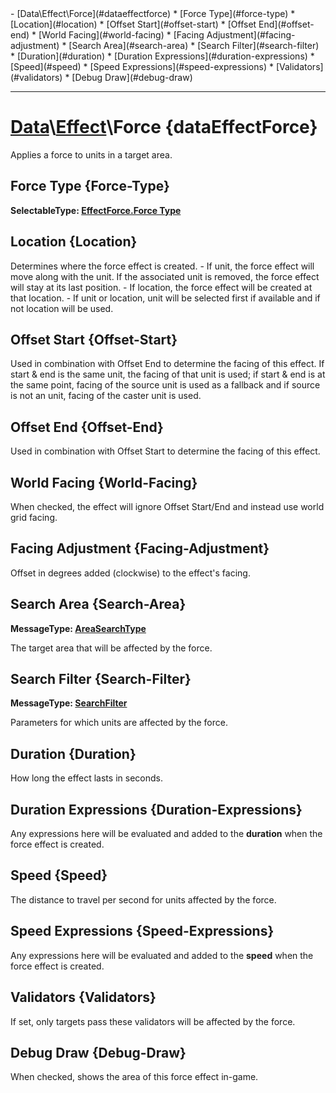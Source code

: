 <div id="toc" markdown="1">
- [Data\Effect\Force](#dataeffectforce)
  * [Force Type](#force-type)
  * [Location](#location)
  * [Offset Start](#offset-start)
  * [Offset End](#offset-end)
  * [World Facing](#world-facing)
  * [Facing Adjustment](#facing-adjustment)
  * [Search Area](#search-area)
  * [Search Filter](#search-filter)
  * [Duration](#duration)
  * [Duration Expressions](#duration-expressions)
  * [Speed](#speed)
  * [Speed Expressions](#speed-expressions)
  * [Validators](#validators)
  * [Debug Draw](#debug-draw)

</div>

***

# [](dcei.engine.proto.Effect.force)**[Data](Data)\\[Effect](Data-Effect)\Force** {dataEffectForce}
Applies a force to units in a target area.

[](manual-wiki-start)

[](manual-wiki-end)

## [](dcei.engine.proto.EffectForce.oneof_force_type)**Force Type** {Force-Type}
[](dcei.engine.proto.EffectForce.oneof_force_type)**SelectableType: [EffectForce.Force Type](SelectableType#effectforceforce-type)**


[](manual-wiki-start)

[](manual-wiki-end)

## [](dcei.engine.proto.EffectForce.location)**Location** {Location}
Determines where the force effect is created. - If unit, the force effect will move along with the unit. If the associated unit is removed, the force effect will stay at its last position. - If location, the force effect will be created at that location. - If unit or location, unit will be selected first if available and if not location will be used.


[](manual-wiki-start)

[](manual-wiki-end)

## [](dcei.engine.proto.EffectForce.offset_start)**Offset Start** {Offset-Start}
Used in combination with Offset End to determine the facing of this effect. If start & end is the same unit, the facing of that unit is used; if start & end is at the same point, facing of the source unit is used as a fallback and if source is not an unit, facing of the caster unit is used.

[](manual-wiki-start)

[](manual-wiki-end)

## [](dcei.engine.proto.EffectForce.offset_end)**Offset End** {Offset-End}
Used in combination with Offset Start to determine the facing of this effect.

[](manual-wiki-start)

[](manual-wiki-end)

## [](dcei.engine.proto.EffectForce.world_facing)**World Facing** {World-Facing}
When checked, the effect will ignore Offset Start/End and instead use world grid facing.

[](manual-wiki-start)

[](manual-wiki-end)

## [](dcei.engine.proto.EffectForce.facing_adjustment)**Facing Adjustment** {Facing-Adjustment}
Offset in degrees added (clockwise) to the effect's facing.

[](manual-wiki-start)

[](manual-wiki-end)

## [](dcei.engine.proto.EffectForce.search_area)**Search Area** {Search-Area}
[](dcei.engine.proto.AreaSearchType)**MessageType: [AreaSearchType](GenericMessage#areasearchtype)**

The target area that will be affected by the force.

[](manual-wiki-start)

[](manual-wiki-end)

## [](dcei.engine.proto.EffectForce.search_filter)**Search Filter** {Search-Filter}
[](dcei.engine.proto.SearchFilter)**MessageType: [SearchFilter](GenericMessage#searchfilter)**

Parameters for which units are affected by the force.

[](manual-wiki-start)

[](manual-wiki-end)

## [](dcei.engine.proto.EffectForce.duration)**Duration** {Duration}
How long the effect lasts in seconds.

[](manual-wiki-start)

[](manual-wiki-end)

## [](dcei.engine.proto.EffectForce.duration_expressions)**Duration Expressions** {Duration-Expressions}
Any expressions here will be evaluated and added to the **duration** when the force effect is created.

[](manual-wiki-start)

[](manual-wiki-end)

## [](dcei.engine.proto.EffectForce.speed)**Speed** {Speed}
The distance to travel per second for units affected by the force.

[](manual-wiki-start)

[](manual-wiki-end)

## [](dcei.engine.proto.EffectForce.speed_expressions)**Speed Expressions** {Speed-Expressions}
Any expressions here will be evaluated and added to the **speed** when the force effect is created.

[](manual-wiki-start)

[](manual-wiki-end)

## [](dcei.engine.proto.EffectForce.validators)**Validators** {Validators}
If set, only targets pass these validators will be affected by the force.

[](manual-wiki-start)

[](manual-wiki-end)

## [](dcei.engine.proto.EffectForce.debug_draw)**Debug Draw** {Debug-Draw}
When checked, shows the area of this force effect in-game.

[](manual-wiki-start)

[](manual-wiki-end)


